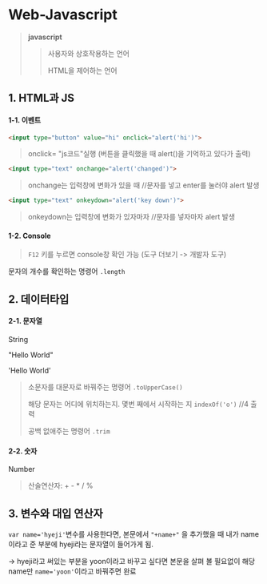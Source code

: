 # Web-Javascript

> **javascript** 
>
> > 사용자와 상호작용하는 언어
> >
> > HTML을 제어하는 언어



## 1. HTML과 JS

#### 1-1. 이벤트

```html
<input type="button" value="hi" onclick="alert('hi')">
```

> onclick= "js코드"실행   (버튼을 클릭했을 때 alert()을 기억하고 있다가 출력)

```html
<input type="text" onchange="alert('changed')">
```

> onchange는 입력창에 변화가 있을 때  	//문자를 넣고 enter를 눌러야 alert  발생

```html
<input type="text" onkeydown="alert('key down')">
```

> onkeydown는 입력창에 변화가 있자마자  	//문자를 넣자마자 alert 발생



#### 1-2. Console

> `F12` 키를 누르면 console창 확인 가능 (도구 더보기 -> 개발자 도구)

문자의 개수를 확인하는 명령어  `.length`



## 2. 데이터타입

#### 2-1. 문자열

String

"Hello World"

'Hello World' 

> 소문자를 대문자로 바꿔주는 명령어 `.toUpperCase()` 
>
> 해당 문자는 어디에 위치하는지. 몇번 째에서 시작하는 지 `indexOf('o')`  //4 출력
>
> 공백 없애주는 명령어 `.trim`

#### 2-2. 숫자

Number

> 산술연산자: + - * / %



## 3. 변수와 대입 연산자

`var name='hyeji'`변수를 사용한다면, 
본문에서 `"+name+"` 을 추가했을 때 내가 name이라고 준 부분에 hyeji라는 문자열이 들어가게 됨.

-> hyeji라고 써있는 부분을 yoon이라고 바꾸고 싶다면 본문을 살펴 볼 필요없이 해당 name만 `name='yoon'`이라고 바꿔주면 완료